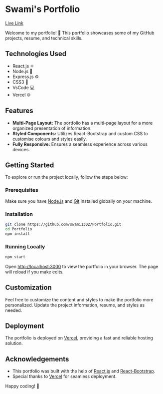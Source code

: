 # Swami's Portfolio

<a href="https://swami13.vercel.app/" target="_blank">Live Link</a>

Welcome to my portfolio! 🚀 This portfolio showcases some of my GitHub projects, resume, and technical skills.

## Technologies Used

- React.js ⚛️
- Node.js 🚀
- Express.js ⚙️
- CSS3 🎨
- VsCode 💻
- Vercel 🌐

## Features

- **Multi-Page Layout:** The portfolio has a multi-page layout for a more organized presentation of information.
- **Styled Components:** Utilizes React-Bootstrap and custom CSS to customise colours and styles easily.
- **Fully Responsive:** Ensures a seamless experience across various devices.

## Getting Started

To explore or run the project locally, follow the steps below:

### Prerequisites

Make sure you have [Node.js](https://nodejs.org/) and [Git](https://git-scm.com/) installed globally on your machine.

### Installation

```bash
git clone https://github.com/swami1302/Portfolio.git
cd Portfolio
npm install
```

### Running Locally

```bash
npm start
```

Open [http://localhost:3000](http://localhost:3000) to view the portfolio in your browser. The page will reload if you make edits.

## Customization

Feel free to customize the content and styles to make the portfolio more personalized. Update the project information, resume, and styles as needed.

## Deployment

The portfolio is deployed on [Vercel](https://vercel.com/), providing a fast and reliable hosting solution.

## Acknowledgements

- This portfolio was built with the help of [React.js](https://reactjs.org/) and [React-Bootstrap](https://react-bootstrap.github.io/).
- Special thanks to [Vercel](https://vercel.com/) for seamless deployment.

Happy coding! 🚀
